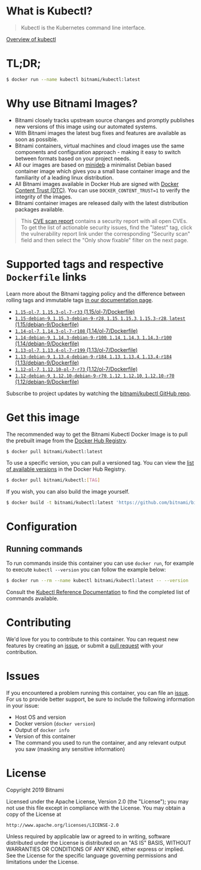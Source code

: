 
# What is Kubectl?

> Kubectl is the Kubernetes command line interface.

[Overview of kubectl](https://kubernetes.io/docs/reference/kubectl/overview/)

# TL;DR;

```bash
$ docker run --name kubectl bitnami/kubectl:latest
```

# Why use Bitnami Images?

* Bitnami closely tracks upstream source changes and promptly publishes new versions of this image using our automated systems.
* With Bitnami images the latest bug fixes and features are available as soon as possible.
* Bitnami containers, virtual machines and cloud images use the same components and configuration approach - making it easy to switch between formats based on your project needs.
* All our images are based on [minideb](https://github.com/bitnami/minideb) a minimalist Debian based container image which gives you a small base container image and the familiarity of a leading linux distribution.
* All Bitnami images available in Docker Hub are signed with [Docker Content Trust (DTC)](https://docs.docker.com/engine/security/trust/content_trust/). You can use `DOCKER_CONTENT_TRUST=1` to verify the integrity of the images.
* Bitnami container images are released daily with the latest distribution packages available.


> This [CVE scan report](https://quay.io/repository/bitnami/kubectl?tab=tags) contains a security report with all open CVEs. To get the list of actionable security issues, find the "latest" tag, click the vulnerability report link under the corresponding "Security scan" field and then select the "Only show fixable" filter on the next page.

# Supported tags and respective `Dockerfile` links

Learn more about the Bitnami tagging policy and the difference between rolling tags and immutable tags [in our documentation page](https://docs.bitnami.com/containers/how-to/understand-rolling-tags-containers/).


* [`1.15-ol-7`, `1.15.3-ol-7-r33` (1.15/ol-7/Dockerfile)](https://github.com/bitnami/bitnami-docker-kubectl/blob/1.15.3-ol-7-r33/1.15/ol-7/Dockerfile)
* [`1.15-debian-9`, `1.15.3-debian-9-r28`, `1.15`, `1.15.3`, `1.15.3-r28`, `latest` (1.15/debian-9/Dockerfile)](https://github.com/bitnami/bitnami-docker-kubectl/blob/1.15.3-debian-9-r28/1.15/debian-9/Dockerfile)
* [`1.14-ol-7`, `1.14.3-ol-7-r108` (1.14/ol-7/Dockerfile)](https://github.com/bitnami/bitnami-docker-kubectl/blob/1.14.3-ol-7-r108/1.14/ol-7/Dockerfile)
* [`1.14-debian-9`, `1.14.3-debian-9-r100`, `1.14`, `1.14.3`, `1.14.3-r100` (1.14/debian-9/Dockerfile)](https://github.com/bitnami/bitnami-docker-kubectl/blob/1.14.3-debian-9-r100/1.14/debian-9/Dockerfile)
* [`1.13-ol-7`, `1.13.4-ol-7-r199` (1.13/ol-7/Dockerfile)](https://github.com/bitnami/bitnami-docker-kubectl/blob/1.13.4-ol-7-r199/1.13/ol-7/Dockerfile)
* [`1.13-debian-9`, `1.13.4-debian-9-r184`, `1.13`, `1.13.4`, `1.13.4-r184` (1.13/debian-9/Dockerfile)](https://github.com/bitnami/bitnami-docker-kubectl/blob/1.13.4-debian-9-r184/1.13/debian-9/Dockerfile)
* [`1.12-ol-7`, `1.12.10-ol-7-r73` (1.12/ol-7/Dockerfile)](https://github.com/bitnami/bitnami-docker-kubectl/blob/1.12.10-ol-7-r73/1.12/ol-7/Dockerfile)
* [`1.12-debian-9`, `1.12.10-debian-9-r70`, `1.12`, `1.12.10`, `1.12.10-r70` (1.12/debian-9/Dockerfile)](https://github.com/bitnami/bitnami-docker-kubectl/blob/1.12.10-debian-9-r70/1.12/debian-9/Dockerfile)

Subscribe to project updates by watching the [bitnami/kubectl GitHub repo](https://github.com/bitnami/bitnami-docker-kubectl).

# Get this image

The recommended way to get the Bitnami Kubectl Docker Image is to pull the prebuilt image from the [Docker Hub Registry](https://hub.docker.com/r/bitnami/kubectl).

```bash
$ docker pull bitnami/kubectl:latest
```

To use a specific version, you can pull a versioned tag. You can view the [list of available versions](https://hub.docker.com/r/bitnami/kubectl/tags/) in the Docker Hub Registry.

```bash
$ docker pull bitnami/kubectl:[TAG]
```

If you wish, you can also build the image yourself.

```bash
$ docker build -t bitnami/kubectl:latest 'https://github.com/bitnami/bitnami-docker-kubectl.git#master:1.15/debian-9'
```

# Configuration

## Running commands

To run commands inside this container you can use `docker run`, for example to execute `kubectl --version` you can follow the example below:

```bash
$ docker run --rm --name kubectl bitnami/kubectl:latest -- --version
```

Consult the [Kubectl Reference Documentation](https://kubernetes.io/docs/reference/generated/kubectl/kubectl-commands) to find the completed list of commands available.

# Contributing

We'd love for you to contribute to this container. You can request new features by creating an [issue](https://github.com/bitnami/bitnami-docker-kubectl/issues), or submit a [pull request](https://github.com/bitnami/bitnami-docker-kubectl/pulls) with your contribution.

# Issues

If you encountered a problem running this container, you can file an [issue](https://github.com/bitnami/bitnami-docker-kubectl/issues). For us to provide better support, be sure to include the following information in your issue:

- Host OS and version
- Docker version (`docker version`)
- Output of `docker info`
- Version of this container
- The command you used to run the container, and any relevant output you saw (masking any sensitive information)

# License

Copyright 2019 Bitnami

Licensed under the Apache License, Version 2.0 (the "License");
you may not use this file except in compliance with the License.
You may obtain a copy of the License at

    http://www.apache.org/licenses/LICENSE-2.0

Unless required by applicable law or agreed to in writing, software
distributed under the License is distributed on an "AS IS" BASIS,
WITHOUT WARRANTIES OR CONDITIONS OF ANY KIND, either express or implied.
See the License for the specific language governing permissions and
limitations under the License.
